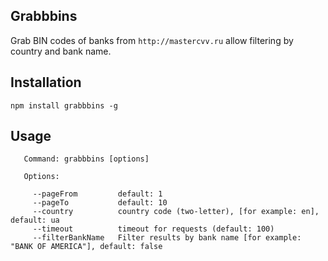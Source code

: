 ## Grabbbins

Grab BIN codes of banks from `http://mastercvv.ru` allow filtering by country and bank name.

## Installation

` npm install grabbbins -g `

## Usage

``` 
   Command: grabbbins [options]

   Options:

     --pageFrom         default: 1
     --pageTo           default: 10
     --country          country code (two-letter), [for example: en], default: ua
     --timeout          timeout for requests (default: 100)
     --filterBankName   Filter results by bank name [for example: "BANK OF AMERICA"], default: false

```
